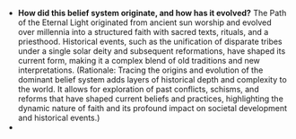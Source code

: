 - **How did this belief system originate, and how has it evolved?** The Path of the Eternal Light originated from ancient sun worship and evolved over millennia into a structured faith with sacred texts, rituals, and a priesthood. Historical events, such as the unification of disparate tribes under a single solar deity and subsequent reformations, have shaped its current form, making it a complex blend of old traditions and new interpretations. (Rationale: Tracing the origins and evolution of the dominant belief system adds layers of historical depth and complexity to the world. It allows for exploration of past conflicts, schisms, and reforms that have shaped current beliefs and practices, highlighting the dynamic nature of faith and its profound impact on societal development and historical events.)
- 
